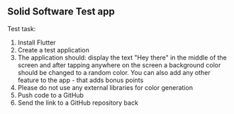 ## Solid Software Test app

Test task:
1. Install Flutter
2. Create a test application
3. The application should: display the text "Hey there" in the middle of the screen and after tapping anywhere on the screen a background color should be changed to a random color. You can also add any other feature to the app - that adds bonus points
4. Please do not use any external libraries for color generation
5. Push code to a GitHub
6. Send the link to a GitHub repository back
